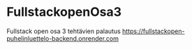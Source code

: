 # FullstackopenOsa3
Fullstack open osa 3 tehtävien palautus
https://fullstackopen-puhelinluettelo-backend.onrender.com
